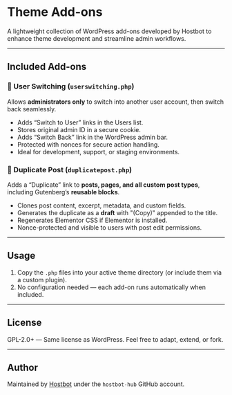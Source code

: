 # Theme Add-ons

A lightweight collection of WordPress add-ons developed by Hostbot to enhance theme development and streamline admin workflows.

---

## Included Add-ons

### 🔁 User Switching (`userswitching.php`)
Allows **administrators only** to switch into another user account, then switch back seamlessly.

- Adds “Switch to User” links in the Users list.
- Stores original admin ID in a secure cookie.
- Adds “Switch Back” link in the WordPress admin bar.
- Protected with nonces for secure action handling.
- Ideal for development, support, or staging environments.

### 📄 Duplicate Post (`duplicatepost.php`)
Adds a “Duplicate” link to **posts, pages, and all custom post types**, including Gutenberg’s **reusable blocks**.

- Clones post content, excerpt, metadata, and custom fields.
- Generates the duplicate as a **draft** with "(Copy)" appended to the title.
- Regenerates Elementor CSS if Elementor is installed.
- Nonce-protected and visible to users with post edit permissions.

---

## Usage

1. Copy the `.php` files into your active theme directory (or include them via a custom plugin).
2. No configuration needed — each add-on runs automatically when included.

---

## License

GPL-2.0+ — Same license as WordPress. Feel free to adapt, extend, or fork.

---

## Author

Maintained by [Hostbot](https://hostbot.io/) under the `hostbot-hub` GitHub account.

